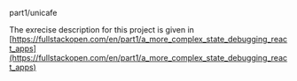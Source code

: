 part1/unicafe

The exrecise description for this project is given in [https://fullstackopen.com/en/part1/a_more_complex_state_debugging_react_apps](https://fullstackopen.com/en/part1/a_more_complex_state_debugging_react_apps)